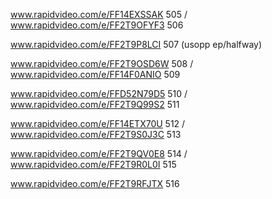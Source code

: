 www.rapidvideo.com/e/FF14EXSSAK 505 / www.rapidvideo.com/e/FF2T9OFYF3 506

www.rapidvideo.com/e/FF2T9P8LCI 507 (usopp ep/halfway)

www.rapidvideo.com/e/FF2T9OSD6W 508 / www.rapidvideo.com/e/FF14F0ANIO 509

www.rapidvideo.com/e/FFD52N79D5 510 / www.rapidvideo.com/e/FF2T9Q99S2 511

www.rapidvideo.com/e/FF14ETX70U 512 / www.rapidvideo.com/e/FF2T9S0J3C 513

www.rapidvideo.com/e/FF2T9QV0E8 514 / www.rapidvideo.com/e/FF2T9R0L0I 515

www.rapidvideo.com/e/FF2T9RFJTX 516




